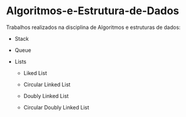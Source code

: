 # Algoritmos-e-Estrutura-de-Dados
Trabalhos realizados na disciplina de Algoritmos e estruturas de dados:

* Stack

* Queue

* Lists
  - Liked List
  
  - Circular Linked List
  
  - Doubly Linked List
  
  - Circular Doubly Linked List
